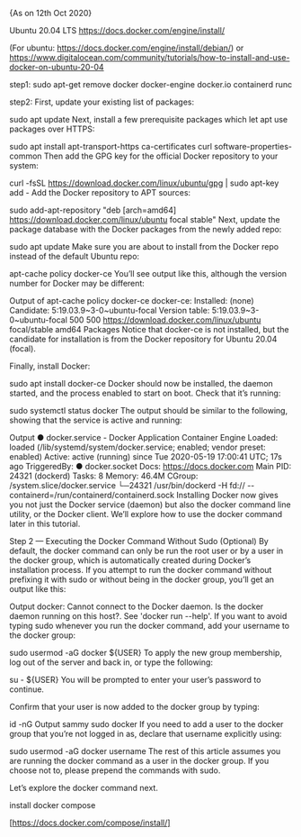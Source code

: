 {As on 12th Oct 2020}

Ubuntu 20.04 LTS
https://docs.docker.com/engine/install/

(For ubuntu: https://docs.docker.com/engine/install/debian/) or https://www.digitalocean.com/community/tutorials/how-to-install-and-use-docker-on-ubuntu-20-04

step1:
sudo apt-get remove docker docker-engine docker.io containerd runc

step2:
First, update your existing list of packages:

sudo apt update
Next, install a few prerequisite packages which let apt use packages over HTTPS:

sudo apt install apt-transport-https ca-certificates curl software-properties-common
Then add the GPG key for the official Docker repository to your system:

curl -fsSL https://download.docker.com/linux/ubuntu/gpg | sudo apt-key add -
Add the Docker repository to APT sources:

sudo add-apt-repository "deb [arch=amd64] https://download.docker.com/linux/ubuntu focal stable"
Next, update the package database with the Docker packages from the newly added repo:

sudo apt update
Make sure you are about to install from the Docker repo instead of the default Ubuntu repo:

apt-cache policy docker-ce
You’ll see output like this, although the version number for Docker may be different:

Output of apt-cache policy docker-ce
docker-ce:
  Installed: (none)
  Candidate: 5:19.03.9~3-0~ubuntu-focal
  Version table:
     5:19.03.9~3-0~ubuntu-focal 500
        500 https://download.docker.com/linux/ubuntu focal/stable amd64 Packages
Notice that docker-ce is not installed, but the candidate for installation is from the Docker repository for Ubuntu 20.04 (focal).

Finally, install Docker:

sudo apt install docker-ce
Docker should now be installed, the daemon started, and the process enabled to start on boot. Check that it’s running:

sudo systemctl status docker
The output should be similar to the following, showing that the service is active and running:

Output
● docker.service - Docker Application Container Engine
     Loaded: loaded (/lib/systemd/system/docker.service; enabled; vendor preset: enabled)
     Active: active (running) since Tue 2020-05-19 17:00:41 UTC; 17s ago
TriggeredBy: ● docker.socket
       Docs: https://docs.docker.com
   Main PID: 24321 (dockerd)
      Tasks: 8
     Memory: 46.4M
     CGroup: /system.slice/docker.service
             └─24321 /usr/bin/dockerd -H fd:// --containerd=/run/containerd/containerd.sock
Installing Docker now gives you not just the Docker service (daemon) but also the docker command line utility, or the Docker client. We’ll explore how to use the docker command later in this tutorial.



Step 2 — Executing the Docker Command Without Sudo (Optional)
By default, the docker command can only be run the root user or by a user in the docker group, which is automatically created during Docker’s installation process. If you attempt to run the docker command without prefixing it with sudo or without being in the docker group, you’ll get an output like this:

Output
docker: Cannot connect to the Docker daemon. Is the docker daemon running on this host?.
See 'docker run --help'.
If you want to avoid typing sudo whenever you run the docker command, add your username to the docker group:

sudo usermod -aG docker ${USER}
To apply the new group membership, log out of the server and back in, or type the following:

su - ${USER}
You will be prompted to enter your user’s password to continue.

Confirm that your user is now added to the docker group by typing:

id -nG
Output
sammy sudo docker
If you need to add a user to the docker group that you’re not logged in as, declare that username explicitly using:

sudo usermod -aG docker username
The rest of this article assumes you are running the docker command as a user in the docker group. If you choose not to, please prepend the commands with sudo.

Let’s explore the docker command next.


install docker compose

[https://docs.docker.com/compose/install/]

